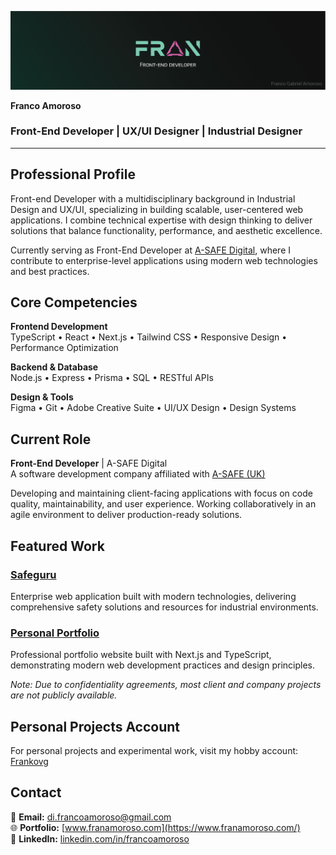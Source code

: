 ![FullStack Web Developer || Industrial Designer](https://github.com/Frankovg/Frankovg/blob/main/in-banner.png)

**Franco Amoroso**
### Front-End Developer | UX/UI Designer | Industrial Designer

---

## Professional Profile

Front-end Developer with a multidisciplinary background in Industrial Design and UX/UI, specializing in building scalable, user-centered web applications. I combine technical expertise with design thinking to deliver solutions that balance functionality, performance, and aesthetic excellence.

Currently serving as Front-End Developer at [A-SAFE Digital](https://asafedigital.com/), where I contribute to enterprise-level applications using modern web technologies and best practices.

## Core Competencies

**Frontend Development**  
TypeScript • React • Next.js • Tailwind CSS • Responsive Design • Performance Optimization

**Backend & Database**  
Node.js • Express • Prisma • SQL • RESTful APIs

**Design & Tools**  
Figma • Git • Adobe Creative Suite • UI/UX Design • Design Systems

## Current Role

**Front-End Developer** | A-SAFE Digital  
A software development company affiliated with [A-SAFE (UK)](https://www.asafe.com/)

Developing and maintaining client-facing applications with focus on code quality, maintainability, and user experience. Working collaboratively in an agile environment to deliver production-ready solutions.

## Featured Work

### [Safeguru](https://safeguru.com)
Enterprise web application built with modern technologies, delivering comprehensive safety solutions and resources for industrial environments.

### [Personal Portfolio](https://github.com/Frankovg/MyWebPortfolio2.0)
Professional portfolio website built with Next.js and TypeScript, demonstrating modern web development practices and design principles.

*Note: Due to confidentiality agreements, most client and company projects are not publicly available.*

## Personal Projects Account

For personal projects and experimental work, visit my hobby account: [Frankovg](https://github.com/Frankovg)

## Contact

📧 **Email:** di.francoamoroso@gmail.com  
🌐 **Portfolio:** [www.franamoroso.com](https://www.franamoroso.com/)  
💼 **LinkedIn:** [linkedin.com/in/francoamoroso](https://www.linkedin.com/in/francoamoroso/)

[---]: #

[*Available for professional opportunities and collaboration.*]: #
